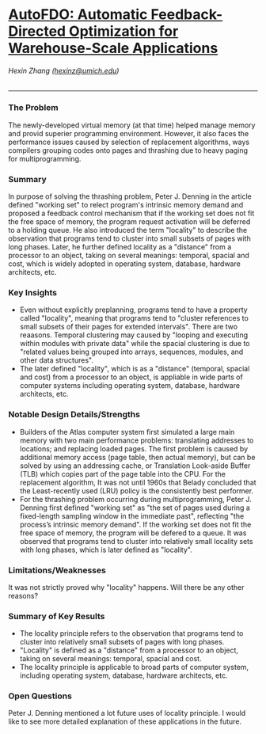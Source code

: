 # [AutoFDO: Automatic Feedback-Directed Optimization for Warehouse-Scale Applications](https://storage.googleapis.com/pub-tools-public-publication-data/pdf/45290.pdf)
###### Hexin Zhang (hexinz@umich.edu)

---

### The Problem
<!-- [A single problem] -->
The newly-developed virtual memory (at that time) helped manage memory and provid superier programming environment. However, it also faces the performance issues caused by selection of replacement algorithms, ways compilers grouping codes onto pages and thrashing due to heavy paging for multiprogramming. 

### Summary 
<!-- [Up to 3 sentences] -->

In purpose of solving the thrashing problem, Peter J. Denning in the article defined "working set" to relect program's intrinsic memory demand and proposed a feedback control mechanism that if the working set does not fit the free space of memory, the program request activation will be deferred to a holding queue. He also introduced the term "locality" to describe the observation that programs tend to cluster into small subsets of pages with long phases. Later, he further defined locality as a "distance" from a processor to an object, taking on several meanings: temporal, spacial and cost, which is widely adopted in operating system, database, hardware architects, etc. 

### Key Insights 
<!-- [Up to 2 insights] -->
- Even without explicitly preplanning, programs tend to have a property called "locality", meaning that programs tend to "cluster references to small subsets of their pages for extended intervals". There are two reaasons. Temporal clustering may caused by "looping and executing within modules with private data" while the spacial clustering is due to "related values being grouped into arrays, sequences, modules, and other data structures".
- The later defined "locality", which is as a "distance" (temporal, spacial and cost) from a processor to an object, is appliable in wide parts of computer systems including operating system, database, hardware architects, etc. 

### Notable Design Details/Strengths 
<!-- [Up to 2 details/strengths] -->

- Builders of the Atlas computer system first simulated a large main memory with two main performance problems: translating addresses to locations; and replacing loaded pages. The first problem is caused by additional memory access (page table, then actual memory), but can be solved by using an addressing cache, or Translation Look-aside Buffer (TLB) which copies part of the page table into the CPU. For the replacement algorithm, It was not until 1960s that Belady concluded that the Least-recently used (LRU) policy is the consistently best performer.
- For the thrashing problem occurring during multiprogramming, Peter J. Denning first defined "working set" as "the set of pages used during a fixed-length sampling window in the immediate past", reflecting "the process’s intrinsic memory demand". If the working set does not fit the free space of memory, the program will be defered to a queue. It was observed that programs tend to cluster into relatively small locality sets with long phases, which is later defined as "locality".

### Limitations/Weaknesses 
<!-- [up to 2 weaknesses] -->
It was not strictly proved why "locality" happens. Will there be any other reasons?

### Summary of Key Results 
<!-- [Up to 3 results] -->
- The locality principle refers to the observation that programs tend to cluster into relatively small subsets of pages with long phases.
- "Locality" is defined as a "distance" from a processor to an object, taking on several meanings: temporal, spacial and cost.
- The locality principle is applicable to broad parts of computer system, including operating system, database, hardware architects, etc. 

### Open Questions 
<!-- [Where to go from here?] -->
Peter J. Denning mentioned a lot future uses of locality principle. I would like to see more detailed explanation of these applications in the future.


